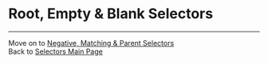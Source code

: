 # Root, Empty & Blank Selectors 

___
Move on to [Negative, Matching & Parent Selectors](06-negative-matching-parent)  
Back to [Selectors Main Page](00-selectors)